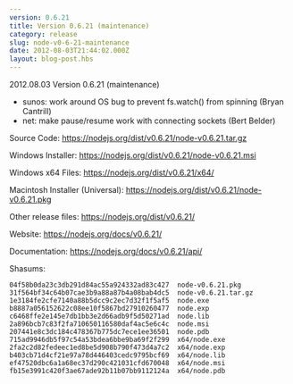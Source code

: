 ```yaml
---
version: 0.6.21
title: Version 0.6.21 (maintenance)
category: release
slug: node-v0-6-21-maintenance
date: 2012-08-03T21:44:02.000Z
layout: blog-post.hbs
---
```


2012.08.03 Version 0.6.21 (maintenance)

* sunos: work around OS bug to prevent fs.watch() from spinning (Bryan Cantrill)
* net: make pause/resume work with connecting sockets (Bert Belder)

Source Code: https://nodejs.org/dist/v0.6.21/node-v0.6.21.tar.gz

Windows Installer: https://nodejs.org/dist/v0.6.21/node-v0.6.21.msi

Windows x64 Files: https://nodejs.org/dist/v0.6.21/x64/

Macintosh Installer (Universal): https://nodejs.org/dist/v0.6.21/node-v0.6.21.pkg

Other release files: https://nodejs.org/dist/v0.6.21/

Website: https://nodejs.org/docs/v0.6.21/

Documentation: https://nodejs.org/docs/v0.6.21/api/

Shasums:

```
04f58b0da23c3db291d84ac55a924332ad83c427  node-v0.6.21.pkg
31f564bf34c64b07cae3b9a88a87b4a08bab4dc5  node-v0.6.21.tar.gz
1e3184fe2cfe7140a88b5dcc9c2ec7d32f1f5af5  node.exe
b8887a056152622c08ee10f5867bd27910260477  node.exp
c6468ffe2e145e7db1bb3e2d66adb9f5d50271ad  node.lib
2a896bcb7c83f2fa710650116580daf4ac5e6c4c  node.msi
207441e8c3dc184c478367b775dc7ece1ee36501  node.pdb
715ad9946db5f97c54a53bdea6bbe9ba69f2f299  x64/node.exe
2fa2c2d82fedeec1ed8be5d908b790f473d4a7c2  x64/node.exp
b403cb71d4cf21e97a78d446403cedc9795bcf69  x64/node.lib
ef47520dbc6a1a68ec37d290c421031cfd670048  x64/node.msi
fb15e3991c420f3ae67ade92b11b07bb9112124a  x64/node.pdb
```
